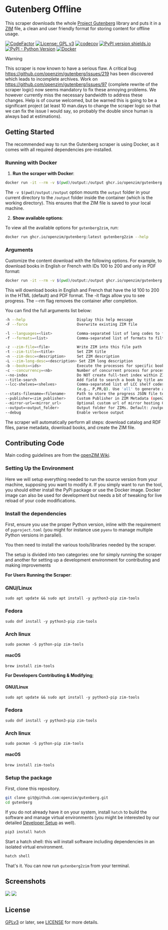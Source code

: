 # Gutenberg Offline
This scraper downloads the whole [Project
Gutenberg](https://www.gutenberg.org) library and puts it in a
[ZIM](https://openzim.org) file, a clean and user friendly format for
storing content for offline usage.

[![CodeFactor](https://www.codefactor.io/repository/github/openzim/gutenberg/badge)](https://www.codefactor.io/repository/github/openzim/gutenberg)
[![License: GPL v3](https://img.shields.io/badge/License-GPLv3-blue.svg)](https://www.gnu.org/licenses/gpl-3.0)
[![codecov](https://codecov.io/gh/openzim/gutenberg/branch/main/graph/badge.svg)](https://codecov.io/gh/openzim/gutenberg)
[![PyPI version shields.io](https://img.shields.io/pypi/v/gutenberg2zim.svg)](https://pypi.org/project/gutenberg2zim/)
[![PyPI - Python Version](https://img.shields.io/pypi/pyversions/gutenberg2zim.svg)](https://pypi.org/project/gutenberg2zim/)
[![Docker](https://ghcr-badge.egpl.dev/openzim/gutenberg/latest_tag?label=docker)](https://ghcr.io/openzim/gutenberg)

> [!WARNING]
> This scraper is now known to have a serious flaw. A critical bug https://github.com/openzim/gutenberg/issues/219 has been discovered which leads to incomplete archives. Work on https://github.com/openzim/gutenberg/issues/97 (complete rewrite of the scraper logic) now seems mandatory to fix these annoying problems. We however currently miss the necessary bandwidth to address these changes. Help is of course welcomed, but be warned this is going to be a significant project (at least 10 man.days to change the scraper logic so that we can fix the issue I would say, so probably the double since human is always bad at estimations).

## Getting Started

The recommended way to run the Gutenberg scraper is using Docker, as it comes with all required dependencies pre-installed.

### Running with Docker

1. **Run the scraper with Docker**:

```bash
docker run -it --rm -v $(pwd)/output:/output ghcr.io/openzim/gutenberg:latest gutenberg2zim
```

The `-v $(pwd)/output:/output` option mounts the `output` folder in your current directory to the `/output` folder inside the container (which is the working directory). This ensures that the ZIM file is saved to your local machine.

2. **Show available options**:

To view all the available options for `gutenberg2zim`, run:

```bash
docker run ghcr.io/openzim/gutenberg:latest gutenberg2zim --help
```


### Arguments

Customize the content download with the following options. For example, to download books in English or French with IDs 100 to 200 and only in PDF format:

```bash
docker run -it --rm -v $(pwd)/output:/output ghcr.io/openzim/gutenberg:latest gutenberg2zim -l en,fr -f pdf --books 100-200 --lcc-shelves all --title-search
```

This will download books in English and French that have the Id 100 to
200 in the HTML (default) and PDF format.
The -it flags allow you to see progress.
The --rm flag removes the container after completion.

You can find the full arguments list below:

```bash
-h --help                       Display this help message
-F --force                      Overwrite existing ZIM file

-l --languages=<list>           Comma-separated list of lang codes to filter export to (preferably ISO 639-1, else ISO 639-3)
-f --formats=<list>             Comma-separated list of formats to filter export to (epub, html, pdf, all)

-z --zim-file=<file>            Write ZIM into this file path
-t --zim-title=<title>          Set ZIM title
-n --zim-desc=<description>     Set ZIM description
-L --zim-long-desc=<description> Set ZIM long description
-b --books=<ids>                Execute the processes for specific books, separated by commas, or dashes for intervals
-c --concurrency=<nb>           Number of concurrent process for processing tasks
--no-index                      Do NOT create full-text index within ZIM file
--title-search                  Add field to search a book by title and directly jump to it
--lcc-shelves=<shelves>         Comma-separated list of LCC shelf codes to include
                                (e.g., P,PR,Q). Use 'all' to generate all shelves. If omitted, no shelf generated.
--stats-filename=<filename>     Path to store the progress JSON file to
--publisher=<zim_publisher>     Custom Publisher in ZIM Metadata (openZIM otherwise)
--mirror-url=<mirror_url>       Optional custom url of mirror hosting Gutenberg files
--output=<output_folder>        Output folder for ZIMs. Default: /output
--debug                         Enable verbose output
```

The scraper will automatically perform all steps: download catalog and RDF files, parse metadata, download books, and create the ZIM file.


## Contributing Code

Main coding guidelines are from the [openZIM Wiki](https://github.com/openzim/overview/wiki).

### Setting Up the Environment

Here we will setup everything needed to run the source version from your machine, supposing you want to modify it. If you simply want to run the tool, you should either install the PyPi package or use the Docker image. Docker image can also be used for development but needs a bit of tweaking for live reload of your code modifications.

### Install the dependencies

First, ensure you use the proper Python version, inline with the requirement of `pyproject.toml` (you might for instance use `pyenv` to manage multiple Python versions in parallel).

You then need to install the various tools/libraries needed by the scraper.


The setup is divided into two categories: one for simply running the scraper and another for setting up a development environment for contributing and making improvements

**For Users Running the Scraper**:

### GNU/Linux
```
sudo apt update && sudo apt install -y python3-pip zim-tools
```
### Fedora
```
sudo dnf install -y python3-pip zim-tools
```
### Arch linux
```
sudo pacman -S python-pip zim-tools
```
#### macOS
```
brew install zim-tools
```
**For Developers Contributing & Modifying**;

#### GNU/Linux

```
sudo apt update && sudo apt install -y python3-pip zim-tools
```
### Fedora
```
sudo dnf install -y python3-pip zim-tools
```
### Arch linux
```
sudo pacman -S python-pip zim-tools
```
#### macOS
```
brew install zim-tools
```


### Setup the package

First, clone this repository.

```bash
git clone git@github.com:openzim/gutenberg.git
cd gutenberg
```

If you do not already have it on your system, install `hatch` to build the software and manage virtual environments (you might be interested by our detailed [Developer Setup](https://github.com/openzim/_python-bootstrap/blob/main/docs/Developer-Setup.md) as well).

```bash
pip3 install hatch
```

Start a hatch shell: this will install software including dependencies in an isolated virtual environment.

```bash
hatch shell
```

That's it. You can now run `gutenberg2zim` from your terminal.


## Screenshots

![](https://raw.githubusercontent.com/openzim/gutenberg/main/pictures/screenshot_1.png)
![](https://raw.githubusercontent.com/openzim/gutenberg/main/pictures/screenshot_2.png)

## License

[GPLv3](https://www.gnu.org/licenses/gpl-3.0) or later, see
[LICENSE](LICENSE) for more details.
